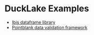 # DuckLake Examples

- [Ibis dataframe library](examples/ibis.ipynb)
- [Pointblank data validation framework](examples/pointblank.ipynb)
